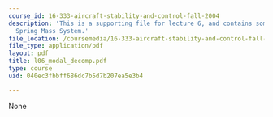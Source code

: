 ```yaml
---
course_id: 16-333-aircraft-stability-and-control-fall-2004
description: 'This is a supporting file for lecture 6, and contains some example:
  Spring Mass System.'
file_location: /coursemedia/16-333-aircraft-stability-and-control-fall-2004/040ec3fbbff686dc7b5d7b207ea5e3b4_l06_modal_decomp.pdf
file_type: application/pdf
layout: pdf
title: l06_modal_decomp.pdf
type: course
uid: 040ec3fbbff686dc7b5d7b207ea5e3b4

---
```

None